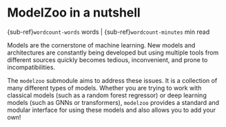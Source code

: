 # ModelZoo in a nutshell

{sub-ref}`wordcount-words` words | {sub-ref}`wordcount-minutes` min read

Models are the cornerstone of machine learning. New models and architectures are constantly being developed but using
multiple tools from different sources quickly becomes tedious, inconvenient, and prone to incompatibilities.

The ``modelzoo`` submodule aims to address these issues. It is a collection of many different types
of models. Whether you are trying to work with classical models (such as a random forest regressor) or deep learning models
(such as GNNs or transformers), ``modelzoo`` provides a standard and modular interface for using these models and also
allows you to add your own!
